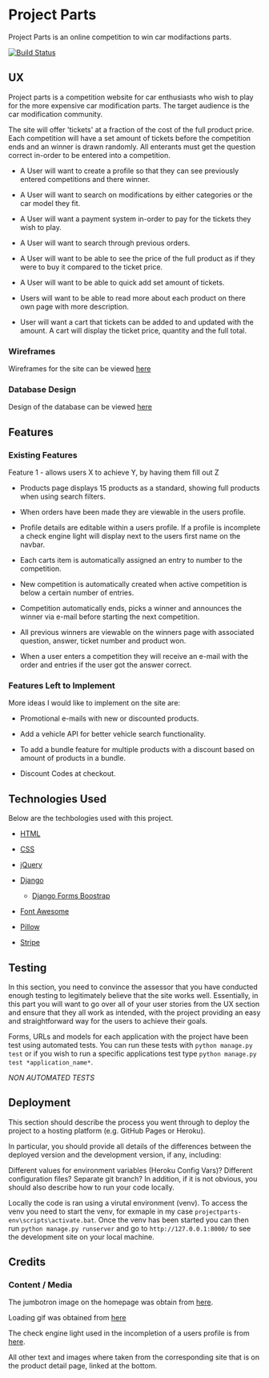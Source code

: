 # Project Parts

Project Parts is an online competition to win car modifactions parts.

[![Build Status](https://travis-ci.org/msped/projectparts.svg?branch=master)](https://travis-ci.org/msped/projectparts)

## UX

Project parts is a competition website for car enthusiasts who wish to play for the more expensive car modification parts. The target audience is the car modification community.

The site will offer 'tickets' at a fraction of the cost of the full product price. Each competition will have a set amount of tickets before the competition ends and an winner is drawn randomly. All enterants must get the question correct in-order to be entered into a competition.

- A User will want to create a profile so that they can see previously entered competitions and there winner.

- A User will want to search on modifications by either categories or the car model they fit.

- A User will want a payment system in-order to pay for the tickets they wish to play.

- A User will want to search through previous orders.

- A User will want to be able to see the price of the full product as if they were to buy it compared to the ticket price.

- A User will want to be able to quick add set amount of tickets.

- Users will want to be able to read more about each product on there own page with more description.

- User will want a cart that tickets can be added to and updated with the amount. A cart will display the ticket price, quantity and the full total.

### Wireframes

Wireframes for the site can be viewed [here](https://github.com/msped/projectparts/tree/master/assets/wireframes/exports)

### Database Design

Design of the database can be viewed [here](https://github.com/msped/projectparts/blob/master/assets/wireframes/Project%20Parts%20ERD.png)

## Features

### Existing Features

Feature 1 - allows users X to achieve Y, by having them fill out Z

- Products page displays 15 products as a standard, showing full products when using search filters.

- When orders have been made they are viewable in the users profile.

- Profile details are editable within a users profile. If a profile is incomplete a check engine light will display next to the users first name on the navbar.

- Each carts item is automatically assigned an entry to number to the competition.

- New competition is automatically created when active competition is below a certain number of entries.

- Competition automatically ends, picks a winner and announces the winner via e-mail before starting the next competition.

- All previous winners are viewable on the winners page with associated question, answer, ticket number and product won.

- When a user enters a competition they will receive an e-mail with the order and entries if the user got the answer correct.

### Features Left to Implement

More ideas I would like to implement on the site are:

- Promotional e-mails with new or discounted products.

- Add a vehicle API for better vehicle search functionality.

- To add a bundle feature for multiple products with a discount based on amount of products in a bundle.

- Discount Codes at checkout.

## Technologies Used

Below are the techbologies used with this project.

- [HTML](https://en.wikipedia.org/wiki/HTML)

- [CSS](https://en.wikipedia.org/wiki/Cascading_Style_Sheets)

- [jQuery](https://jquery.com/)

- [Django](https://www.djangoproject.com/)
  - [Django Forms Boostrap](https://pypi.org/project/django-forms-bootstrap/)

- [Font Awesome](https://fontawesome.com/)

- [Pillow](https://python-imaging.github.io/)

- [Stripe](https://stripe.com/gb)

## Testing

In this section, you need to convince the assessor that you have conducted enough testing to legitimately believe that the site works well. Essentially, in this part you will want to go over all of your user stories from the UX section and ensure that they all work as intended, with the project providing an easy and straightforward way for the users to achieve their goals.

Forms, URLs and models for each application with the project have been test using automated tests. You can run these tests with `python manage.py test` or if you wish to run a specific applications test type `python manage.py test *application_name*`.

*NON AUTOMATED TESTS*

## Deployment

This section should describe the process you went through to deploy the project to a hosting platform (e.g. GitHub Pages or Heroku).

In particular, you should provide all details of the differences between the deployed version and the development version, if any, including:

Different values for environment variables (Heroku Config Vars)?
Different configuration files?
Separate git branch?
In addition, if it is not obvious, you should also describe how to run your code locally.

Locally the code is ran using a virutal environment (venv). To access the venv you need to start the venv, for exmaple in my case `projectparts-env\scripts\activate.bat`. Once
the venv has been started you can then run `python manage.py runserver` and go to `http://127.0.0.1:8000/` to see the development site on your local machine.

## Credits

### Content / Media

The jumbotron image on the homepage was obtain from [here](https://www.google.com/url?sa=i&source=images&cd=&ved=2ahUKEwisoejaoZDnAhVB1BoKHQEIDHwQjRx6BAgBEAQ&url=https%3A%2F%2Fwww.rias.co.uk%2Fnews-and-guides%2Fdemystifying-insurance%2Fdo-car-modifications-affect-car-insurance-premiums%2F&psig=AOvVaw0ARVj92T-jmSWrHYQHcJ-q&ust=1579543813621550).

Loading gif was obtained from [here](https://www.estabulo.co.uk/wp-content/plugins/interactive-3d-flipbook-powered-physics-engine/assets/images/dark-loader.gif)

The check engine light used in the incompletion of a users profile is from [here](https://en.wikipedia.org/wiki/Check_engine_light#/media/File:Motorkontrollleuchte.svg).

All other text and images where taken from the corresponding site that is on the product detail page, linked at the bottom.
